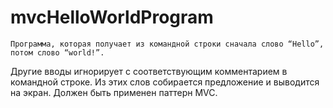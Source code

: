 # mvcHelloWorldProgram

	Программа, которая получает из командной строки сначала слово “Hello”, потом слово “world!”. 
  Другие вводы игнорирует с соответствующим комментарием в командной строке. 
	Из этих слов собирается предложение и выводится на экран.
	Должен быть применен паттерн MVC.
